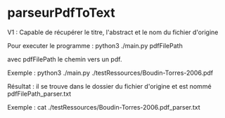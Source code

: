 # parseurPdfToText

V1 : Capable de récupérer le titre, l'abstract et le nom du fichier d'origine

Pour executer le programme : python3 ./main.py pdfFilePath

avec pdfFilePath le chemin vers un pdf.

Exemple : python3 ./main.py ./testRessources/Boudin-Torres-2006.pdf


Résultat : il se trouve dans le dossier du fichier d'origine et est nommé pdfFilePath_parser.txt

Exemple : cat ./testRessources/Boudin-Torres-2006.pdf_parser.txt

